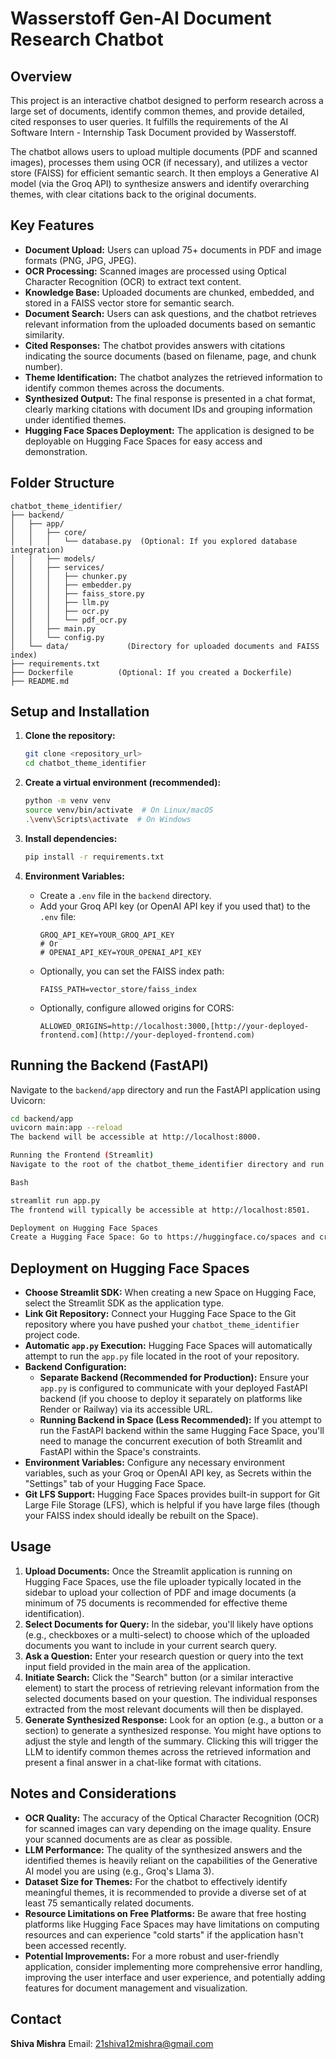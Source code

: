 # Wasserstoff Gen-AI Document Research Chatbot

## Overview

This project is an interactive chatbot designed to perform research across a large set of documents, identify common themes, and provide detailed, cited responses to user queries. It fulfills the requirements of the AI Software Intern - Internship Task Document provided by Wasserstoff.

The chatbot allows users to upload multiple documents (PDF and scanned images), processes them using OCR (if necessary), and utilizes a vector store (FAISS) for efficient semantic search. It then employs a Generative AI model (via the Groq API) to synthesize answers and identify overarching themes, with clear citations back to the original documents.

## Key Features

* **Document Upload:** Users can upload 75+ documents in PDF and image formats (PNG, JPG, JPEG).
* **OCR Processing:** Scanned images are processed using Optical Character Recognition (OCR) to extract text content.
* **Knowledge Base:** Uploaded documents are chunked, embedded, and stored in a FAISS vector store for semantic search.
* **Document Search:** Users can ask questions, and the chatbot retrieves relevant information from the uploaded documents based on semantic similarity.
* **Cited Responses:** The chatbot provides answers with citations indicating the source documents (based on filename, page, and chunk number).
* **Theme Identification:** The chatbot analyzes the retrieved information to identify common themes across the documents.
* **Synthesized Output:** The final response is presented in a chat format, clearly marking citations with document IDs and grouping information under identified themes.
* **Hugging Face Spaces Deployment:** The application is designed to be deployable on Hugging Face Spaces for easy access and demonstration.

## Folder Structure
```
chatbot_theme_identifier/
├── backend/
│   ├── app/
│   │   ├── core/
│   │   │   └── database.py  (Optional: If you explored database integration)
│   │   ├── models/
│   │   ├── services/
│   │   │   ├── chunker.py
│   │   │   ├── embedder.py
│   │   │   ├── faiss_store.py
│   │   │   ├── llm.py
│   │   │   ├── ocr.py
│   │   │   └── pdf_ocr.py
│   │   ├── main.py
│   │   └── config.py
│   └── data/             (Directory for uploaded documents and FAISS index)
├── requirements.txt
├── Dockerfile          (Optional: If you created a Dockerfile)
├── README.md

```
## Setup and Installation

1.  **Clone the repository:**
    ```bash
    git clone <repository_url>
    cd chatbot_theme_identifier
    ```

2.  **Create a virtual environment (recommended):**
    ```bash
    python -m venv venv
    source venv/bin/activate  # On Linux/macOS
    .\venv\Scripts\activate  # On Windows
    ```

3.  **Install dependencies:**
    ```bash
    pip install -r requirements.txt
    ```

4.  **Environment Variables:**
    * Create a `.env` file in the `backend` directory.
    * Add your Groq API key (or OpenAI API key if you used that) to the `.env` file:
        ```
        GROQ_API_KEY=YOUR_GROQ_API_KEY
        # Or
        # OPENAI_API_KEY=YOUR_OPENAI_API_KEY
        ```
    * Optionally, you can set the FAISS index path:
        ```
        FAISS_PATH=vector_store/faiss_index
        ```
    * Optionally, configure allowed origins for CORS:
        ```
        ALLOWED_ORIGINS=http://localhost:3000,[http://your-deployed-frontend.com](http://your-deployed-frontend.com)
        ```

## Running the Backend (FastAPI)

Navigate to the `backend/app` directory and run the FastAPI application using Uvicorn:

```bash
cd backend/app
uvicorn main:app --reload
The backend will be accessible at http://localhost:8000.

Running the Frontend (Streamlit)
Navigate to the root of the chatbot_theme_identifier directory and run the Streamlit application:

Bash

streamlit run app.py
The frontend will typically be accessible at http://localhost:8501.

Deployment on Hugging Face Spaces
Create a Hugging Face Space: Go to https://huggingface.co/spaces and create a new Space.
```
## Deployment on Hugging Face Spaces

* **Choose Streamlit SDK:** When creating a new Space on Hugging Face, select the Streamlit SDK as the application type.
* **Link Git Repository:** Connect your Hugging Face Space to the Git repository where you have pushed your `chatbot_theme_identifier` project code.
* **Automatic `app.py` Execution:** Hugging Face Spaces will automatically attempt to run the `app.py` file located in the root of your repository.
* **Backend Configuration:**
    * **Separate Backend (Recommended for Production):** Ensure your `app.py` is configured to communicate with your deployed FastAPI backend (if you choose to deploy it separately on platforms like Render or Railway) via its accessible URL.
    * **Running Backend in Space (Less Recommended):** If you attempt to run the FastAPI backend within the same Hugging Face Space, you'll need to manage the concurrent execution of both Streamlit and FastAPI within the Space's constraints.
* **Environment Variables:** Configure any necessary environment variables, such as your Groq or OpenAI API key, as Secrets within the "Settings" tab of your Hugging Face Space.
* **Git LFS Support:** Hugging Face Spaces provides built-in support for Git Large File Storage (LFS), which is helpful if you have large files (though your FAISS index should ideally be rebuilt on the Space).

## Usage

1.  **Upload Documents:** Once the Streamlit application is running on Hugging Face Spaces, use the file uploader typically located in the sidebar to upload your collection of PDF and image documents (a minimum of 75 documents is recommended for effective theme identification).
2.  **Select Documents for Query:** In the sidebar, you'll likely have options (e.g., checkboxes or a multi-select) to choose which of the uploaded documents you want to include in your current search query.
3.  **Ask a Question:** Enter your research question or query into the text input field provided in the main area of the application.
4.  **Initiate Search:** Click the "Search" button (or a similar interactive element) to start the process of retrieving relevant information from the selected documents based on your question. The individual responses extracted from the most relevant documents will then be displayed.
5.  **Generate Synthesized Response:** Look for an option (e.g., a button or a section) to generate a synthesized response. You might have options to adjust the style and length of the summary. Clicking this will trigger the LLM to identify common themes across the retrieved information and present a final answer in a chat-like format with citations.

## Notes and Considerations

* **OCR Quality:** The accuracy of the Optical Character Recognition (OCR) for scanned images can vary depending on the image quality. Ensure your scanned documents are as clear as possible.
* **LLM Performance:** The quality of the synthesized answers and the identified themes is heavily reliant on the capabilities of the Generative AI model you are using (e.g., Groq's Llama 3).
* **Dataset Size for Themes:** For the chatbot to effectively identify meaningful themes, it is recommended to provide a diverse set of at least 75 semantically related documents.
* **Resource Limitations on Free Platforms:** Be aware that free hosting platforms like Hugging Face Spaces may have limitations on computing resources and can experience "cold starts" if the application hasn't been accessed recently.
* **Potential Improvements:** For a more robust and user-friendly application, consider implementing more comprehensive error handling, improving the user interface and user experience, and potentially adding features for document management and visualization.

## Contact

**Shiva Mishra**
Email: 21shiva12mishra@gmail.com